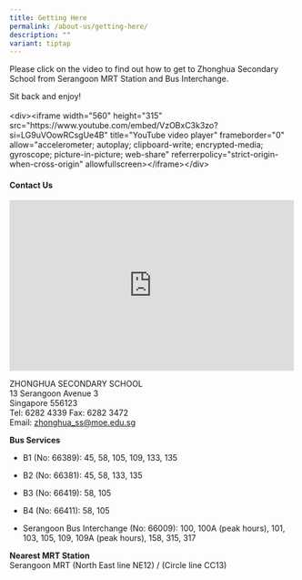 ```yaml
---
title: Getting Here
permalink: /about-us/getting-here/
description: ""
variant: tiptap
---
```

<p>Please click on the video to find out how to get to Zhonghua Secondary
School from Serangoon MRT Station and Bus Interchange.</p>
<p>Sit back and enjoy!
<br>
<br>&lt;div&gt;&lt;iframe width="560" height="315" src="<a rel="noopener noreferrer nofollow" target="_blank">https://www.youtube.com/embed/VzOBxC3k3zo?si=LG9uVOowRCsgUe4B</a>"
title="YouTube video player" frameborder="0" allow="accelerometer; autoplay;
clipboard-write; encrypted-media; gyroscope; picture-in-picture; web-share"
referrerpolicy="strict-origin-when-cross-origin" allowfullscreen&gt;&lt;/iframe&gt;&lt;/div&gt;</p>
<h4><strong>Contact Us</strong></h4>
<div class="iframe-wrapper">
<iframe style="border:0;" height="300" width="500" allowfullscreen="true" frameborder="0" src="https://www.google.com/maps/embed?pb=!1m14!1m8!1m3!1d3988.7110035069713!2d103.869284!3d1.349917!3m2!1i1024!2i768!4f13.1!3m3!1m2!1s0x0%3A0xae86acd815e43387!2sZhonghua%20Secondary%20School!5e0!3m2!1sen!2ssg!4v1674789456564!5m2!1sen!2ssg"></iframe>
</div>
<p>ZHONGHUA SECONDARY SCHOOL
<br>13 Serangoon Avenue 3
<br>Singapore 556123
<br>Tel: 6282 4339 Fax: 6282 3472
<br>Email: <a href="mailto:zhonghua_ss@moe.edu.sg" rel="noopener noreferrer nofollow" target="_blank">zhonghua_ss@moe.edu.sg</a>
</p>
<p><strong>Bus Services</strong>
</p>
<ul>
<li>
<p>B1 (No: 66389): 45, 58, 105, 109, 133, 135</p>
</li>
<li>
<p>B2 (No: 66381): 45, 58, 133, 135</p>
</li>
<li>
<p>B3 (No: 66419): 58, 105</p>
</li>
<li>
<p>B4 (No: 66411): 58, 105</p>
</li>
<li>
<p>Serangoon Bus Interchange (No: 66009): 100, 100A (peak hours), 101, 103,
105, 109, 109A (peak hours), 158, 315, 317</p>
</li>
</ul>
<p><strong>Nearest MRT Station</strong>
<br>Serangoon MRT (North East line NE12) / (Circle line CC13)</p>